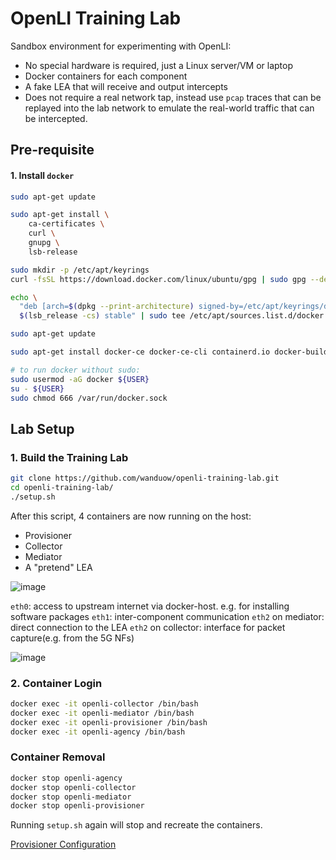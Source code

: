 # OpenLI Training Lab

Sandbox environment for experimenting with OpenLI:

- No special hardware is required, just a Linux server/VM or laptop
- Docker containers for each component
- A fake LEA that will receive and output intercepts
- Does not require a real network tap, instead use `pcap` traces that can be replayed into the lab network to emulate the real-world traffic that can be intercepted.

## Pre-requisite

#### 1. Install `docker`

```bash
sudo apt-get update

sudo apt-get install \
    ca-certificates \
    curl \
    gnupg \
    lsb-release

sudo mkdir -p /etc/apt/keyrings
curl -fsSL https://download.docker.com/linux/ubuntu/gpg | sudo gpg --dearmor -o /etc/apt/keyrings/docker.gpg

echo \
  "deb [arch=$(dpkg --print-architecture) signed-by=/etc/apt/keyrings/docker.gpg] https://download.docker.com/linux/ubuntu \
  $(lsb_release -cs) stable" | sudo tee /etc/apt/sources.list.d/docker.list > /dev/null

sudo apt-get update

sudo apt-get install docker-ce docker-ce-cli containerd.io docker-buildx-plugin docker-compose-plugin

# to run docker without sudo:
sudo usermod -aG docker ${USER}
su - ${USER}
sudo chmod 666 /var/run/docker.sock
```

## Lab Setup

### 1. Build the Training Lab

```bash
git clone https://github.com/wanduow/openli-training-lab.git
cd openli-training-lab/
./setup.sh
```

After this script, 4 containers are now running on the host:

* Provisioner
* Collector
* Mediator
* A "pretend" LEA

![image](https://github.com/ShubhamKumar89/OpenLI-Installation/assets/97805339/3836a261-e8b3-4f06-9429-d5b92a57395a)

`eth0`: access to upstream internet via docker-host. e.g. for installing software packages
`eth1`: inter-component communication
`eth2` on mediator: direct connection to the LEA
`eth2` on collector: interface for packet capture(e.g. from the 5G NFs)

![image](https://github.com/ShubhamKumar89/OpenLI-Installation/assets/97805339/4bfbf907-4638-47e9-8c35-e10e2af3791c)

### 2. Container Login

```bash
docker exec -it openli-collector /bin/bash
docker exec -it openli-mediator /bin/bash
docker exec -it openli-provisioner /bin/bash
docker exec -it openli-agency /bin/bash
```

### Container Removal

```bash
docker stop openli-agency
docker stop openli-collector
docker stop openli-mediator
docker stop openli-provisioner
```

Running `setup.sh` again will stop and recreate the containers.


[Provisioner Configuration](./provisioner-configuration.md)